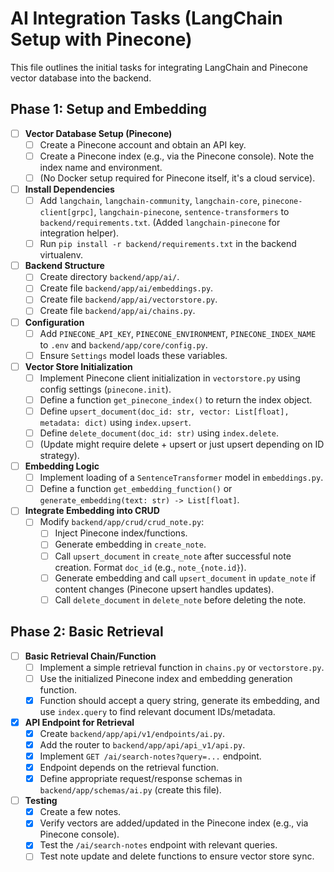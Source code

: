 # AI Integration Tasks (LangChain Setup with Pinecone)

This file outlines the initial tasks for integrating LangChain and Pinecone vector database into the backend.

## Phase 1: Setup and Embedding

- [ ] **Vector Database Setup (Pinecone)**
    - [ ] Create a Pinecone account and obtain an API key.
    - [ ] Create a Pinecone index (e.g., via the Pinecone console). Note the index name and environment.
    - [ ] (No Docker setup required for Pinecone itself, it's a cloud service).
- [ ] **Install Dependencies**
    - [ ] Add `langchain`, `langchain-community`, `langchain-core`, `pinecone-client[grpc]`, `langchain-pinecone`, `sentence-transformers` to `backend/requirements.txt`. (Added `langchain-pinecone` for integration helper).
    - [ ] Run `pip install -r backend/requirements.txt` in the backend virtualenv.
- [ ] **Backend Structure**
    - [ ] Create directory `backend/app/ai/`.
    - [ ] Create file `backend/app/ai/embeddings.py`.
    - [ ] Create file `backend/app/ai/vectorstore.py`.
    - [ ] Create file `backend/app/ai/chains.py`.
- [ ] **Configuration**
    - [ ] Add `PINECONE_API_KEY`, `PINECONE_ENVIRONMENT`, `PINECONE_INDEX_NAME` to `.env` and `backend/app/core/config.py`.
    - [ ] Ensure `Settings` model loads these variables.
- [ ] **Vector Store Initialization**
    - [ ] Implement Pinecone client initialization in `vectorstore.py` using config settings (`pinecone.init`).
    - [ ] Define a function `get_pinecone_index()` to return the index object.
    - [ ] Define `upsert_document(doc_id: str, vector: List[float], metadata: dict)` using `index.upsert`.
    - [ ] Define `delete_document(doc_id: str)` using `index.delete`.
    - [ ] (Update might require delete + upsert or just upsert depending on ID strategy).
- [ ] **Embedding Logic**
    - [ ] Implement loading of a `SentenceTransformer` model in `embeddings.py`.
    - [ ] Define a function `get_embedding_function()` or `generate_embedding(text: str) -> List[float]`.
- [ ] **Integrate Embedding into CRUD**
    - [ ] Modify `backend/app/crud/crud_note.py`:
        - [ ] Inject Pinecone index/functions.
        - [ ] Generate embedding in `create_note`.
        - [ ] Call `upsert_document` in `create_note` after successful note creation. Format `doc_id` (e.g., `note_{note.id}`).
        - [ ] Generate embedding and call `upsert_document` in `update_note` if content changes (Pinecone upsert handles updates).
        - [ ] Call `delete_document` in `delete_note` before deleting the note.

## Phase 2: Basic Retrieval

- [ ] **Basic Retrieval Chain/Function**
    - [ ] Implement a simple retrieval function in `chains.py` or `vectorstore.py`.
    - [ ] Use the initialized Pinecone index and embedding generation function.
    - [X] Function should accept a query string, generate its embedding, and use `index.query` to find relevant document IDs/metadata.
- [X] **API Endpoint for Retrieval**
    - [X] Create `backend/app/api/v1/endpoints/ai.py`.
    - [X] Add the router to `backend/app/api/api_v1/api.py`.
    - [X] Implement `GET /ai/search-notes?query=...` endpoint.
    - [X] Endpoint depends on the retrieval function.
    - [X] Define appropriate request/response schemas in `backend/app/schemas/ai.py` (create this file).
- [ ] **Testing**
    - [X] Create a few notes.
    - [X] Verify vectors are added/updated in the Pinecone index (e.g., via Pinecone console).
    - [X] Test the `/ai/search-notes` endpoint with relevant queries.
    - [ ] Test note update and delete functions to ensure vector store sync. 